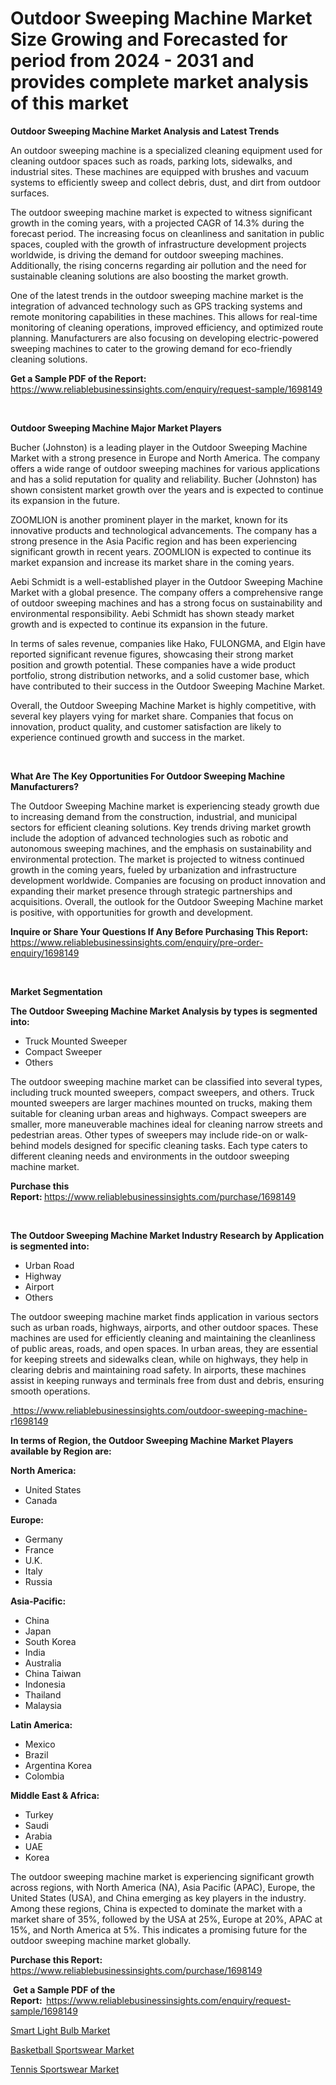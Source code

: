 <p><h1>Outdoor Sweeping Machine Market Size Growing and Forecasted for period from 2024 - 2031 and provides complete market analysis of this market</h1></p><p><strong>Outdoor Sweeping Machine Market Analysis and Latest Trends</strong></p>
<p><p>An outdoor sweeping machine is a specialized cleaning equipment used for cleaning outdoor spaces such as roads, parking lots, sidewalks, and industrial sites. These machines are equipped with brushes and vacuum systems to efficiently sweep and collect debris, dust, and dirt from outdoor surfaces.</p><p>The outdoor sweeping machine market is expected to witness significant growth in the coming years, with a projected CAGR of 14.3% during the forecast period. The increasing focus on cleanliness and sanitation in public spaces, coupled with the growth of infrastructure development projects worldwide, is driving the demand for outdoor sweeping machines. Additionally, the rising concerns regarding air pollution and the need for sustainable cleaning solutions are also boosting the market growth.</p><p>One of the latest trends in the outdoor sweeping machine market is the integration of advanced technology such as GPS tracking systems and remote monitoring capabilities in these machines. This allows for real-time monitoring of cleaning operations, improved efficiency, and optimized route planning. Manufacturers are also focusing on developing electric-powered sweeping machines to cater to the growing demand for eco-friendly cleaning solutions.</p></p>
<p><strong>Get a Sample PDF of the Report:&nbsp;</strong> <a href="https://www.reliablebusinessinsights.com/enquiry/request-sample/1698149">https://www.reliablebusinessinsights.com/enquiry/request-sample/1698149</a></p>
<p>&nbsp;</p>
<p><strong>Outdoor Sweeping Machine Major Market Players</strong></p>
<p><p>Bucher (Johnston) is a leading player in the Outdoor Sweeping Machine Market with a strong presence in Europe and North America. The company offers a wide range of outdoor sweeping machines for various applications and has a solid reputation for quality and reliability. Bucher (Johnston) has shown consistent market growth over the years and is expected to continue its expansion in the future.</p><p>ZOOMLION is another prominent player in the market, known for its innovative products and technological advancements. The company has a strong presence in the Asia Pacific region and has been experiencing significant growth in recent years. ZOOMLION is expected to continue its market expansion and increase its market share in the coming years.</p><p>Aebi Schmidt is a well-established player in the Outdoor Sweeping Machine Market with a global presence. The company offers a comprehensive range of outdoor sweeping machines and has a strong focus on sustainability and environmental responsibility. Aebi Schmidt has shown steady market growth and is expected to continue its expansion in the future.</p><p>In terms of sales revenue, companies like Hako, FULONGMA, and Elgin have reported significant revenue figures, showcasing their strong market position and growth potential. These companies have a wide product portfolio, strong distribution networks, and a solid customer base, which have contributed to their success in the Outdoor Sweeping Machine Market. </p><p>Overall, the Outdoor Sweeping Machine Market is highly competitive, with several key players vying for market share. Companies that focus on innovation, product quality, and customer satisfaction are likely to experience continued growth and success in the market.</p></p>
<p>&nbsp;</p>
<p><strong>What Are The Key Opportunities For Outdoor Sweeping Machine Manufacturers?</strong></p>
<p><p>The Outdoor Sweeping Machine market is experiencing steady growth due to increasing demand from the construction, industrial, and municipal sectors for efficient cleaning solutions. Key trends driving market growth include the adoption of advanced technologies such as robotic and autonomous sweeping machines, and the emphasis on sustainability and environmental protection. The market is projected to witness continued growth in the coming years, fueled by urbanization and infrastructure development worldwide. Companies are focusing on product innovation and expanding their market presence through strategic partnerships and acquisitions. Overall, the outlook for the Outdoor Sweeping Machine market is positive, with opportunities for growth and development.</p></p>
<p><strong>Inquire or Share Your Questions If Any Before Purchasing This Report:</strong> <a href="https://www.reliablebusinessinsights.com/enquiry/pre-order-enquiry/1698149">https://www.reliablebusinessinsights.com/enquiry/pre-order-enquiry/1698149</a></p>
<p>&nbsp;</p>
<p><strong>Market Segmentation</strong></p>
<p><strong>The Outdoor Sweeping Machine Market Analysis by types is segmented into:</strong></p>
<p><ul><li>Truck Mounted Sweeper</li><li>Compact Sweeper</li><li>Others</li></ul></p>
<p><p>The outdoor sweeping machine market can be classified into several types, including truck mounted sweepers, compact sweepers, and others. Truck mounted sweepers are larger machines mounted on trucks, making them suitable for cleaning urban areas and highways. Compact sweepers are smaller, more maneuverable machines ideal for cleaning narrow streets and pedestrian areas. Other types of sweepers may include ride-on or walk-behind models designed for specific cleaning tasks. Each type caters to different cleaning needs and environments in the outdoor sweeping machine market.</p></p>
<p><strong>Purchase this Report:&nbsp;</strong><a href="https://www.reliablebusinessinsights.com/purchase/1698149">https://www.reliablebusinessinsights.com/purchase/1698149</a></p>
<p>&nbsp;</p>
<p><strong>The Outdoor Sweeping Machine Market Industry Research by Application is segmented into:</strong></p>
<p><ul><li>Urban Road</li><li>Highway</li><li>Airport</li><li>Others</li></ul></p>
<p><p>The outdoor sweeping machine market finds application in various sectors such as urban roads, highways, airports, and other outdoor spaces. These machines are used for efficiently cleaning and maintaining the cleanliness of public areas, roads, and open spaces. In urban areas, they are essential for keeping streets and sidewalks clean, while on highways, they help in clearing debris and maintaining road safety. In airports, these machines assist in keeping runways and terminals free from dust and debris, ensuring smooth operations.</p></p>
<p><a href="https://www.reliablebusinessinsights.com/outdoor-sweeping-machine-r1698149">&nbsp;https://www.reliablebusinessinsights.com/outdoor-sweeping-machine-r1698149</a></p>
<p><strong>In terms of Region, the Outdoor Sweeping Machine Market Players available by Region are:</strong></p>
<p>
    <p> <strong> North America: </strong>
        <ul>
            <li>United States</li>
            <li>Canada</li>
        </ul>
        </p> 
    <p> <strong> Europe: </strong>
        <ul>
            <li>Germany</li>
            <li>France</li>
            <li>U.K.</li>
            <li>Italy</li>
            <li>Russia</li>
        </ul>
        </p> 
    <p> <strong> Asia-Pacific: </strong>
        <ul>
            <li>China</li>
            <li>Japan</li>
            <li>South Korea</li>
            <li>India</li>
            <li>Australia</li>
            <li>China Taiwan</li>
            <li>Indonesia</li>
            <li>Thailand</li>
            <li>Malaysia</li>
        </ul>
        </p> 
    <p> <strong> Latin America: </strong>
        <ul>
            <li>Mexico</li>
            <li>Brazil</li>
            <li>Argentina Korea</li>
            <li>Colombia</li>
        </ul>
        </p> 
    <p> <strong> Middle East & Africa: </strong>
        <ul>
            <li>Turkey</li>
            <li>Saudi</li>
            <li>Arabia</li>
            <li>UAE</li>
            <li>Korea</li>
        </ul>
    </p>
    </p>
<p><p>The outdoor sweeping machine market is experiencing significant growth across regions, with North America (NA), Asia Pacific (APAC), Europe, the United States (USA), and China emerging as key players in the industry. Among these regions, China is expected to dominate the market with a market share of 35%, followed by the USA at 25%, Europe at 20%, APAC at 15%, and North America at 5%. This indicates a promising future for the outdoor sweeping machine market globally.</p></p>
<p><strong>Purchase this Report: </strong><a href="https://www.reliablebusinessinsights.com/purchase/1698149">https://www.reliablebusinessinsights.com/purchase/1698149</a></p>
<p>&nbsp;<strong>Get a Sample PDF of the Report:&nbsp;&nbsp;</strong><a href="https://www.reliablebusinessinsights.com/enquiry/request-sample/1698149">https://www.reliablebusinessinsights.com/enquiry/request-sample/1698149</a></p>
<p><strong></strong></p>
<p><p><a href="https://github.com/jakobeblake56/Market-Research-Report-List-1/blob/main/smart-light-bulb-market.md">Smart Light Bulb Market</a></p><p><a href="https://github.com/julian6Skinner/Market-Research-Report-List-1/blob/main/basketball-sportswear-market.md">Basketball Sportswear Market</a></p><p><a href="https://github.com/mandarincruisesvn/Market-Research-Report-List-1/blob/main/tennis-sportswear-market.md">Tennis Sportswear Market</a></p></p>